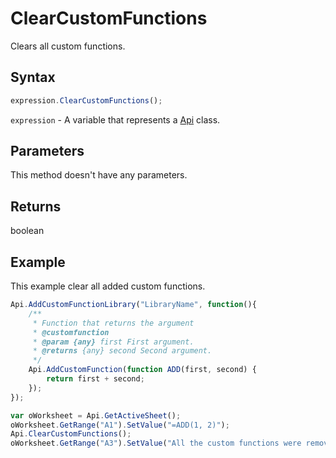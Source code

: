 # ClearCustomFunctions

Clears all custom functions.

## Syntax

```javascript
expression.ClearCustomFunctions();
```

`expression` - A variable that represents a [Api](../Api.md) class.

## Parameters

This method doesn't have any parameters.

## Returns

boolean

## Example

This example clear all added custom functions.

```javascript editor-xlsx
Api.AddCustomFunctionLibrary("LibraryName", function(){
    /**
     * Function that returns the argument
     * @customfunction
     * @param {any} first First argument.
     * @returns {any} second Second argument.
     */
    Api.AddCustomFunction(function ADD(first, second) {
        return first + second;
    });
});

var oWorksheet = Api.GetActiveSheet();
oWorksheet.GetRange("A1").SetValue("=ADD(1, 2)");
Api.ClearCustomFunctions();
oWorksheet.GetRange("A3").SetValue("All the custom functions were removed.");

```
